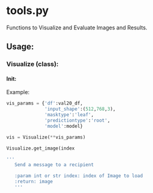 # tools.py

Functions to Visualize and Evaluate Images and Results.

## Usage:

### Visualize (class):

#### Init:
Example:
```python
vis_params = {'df':val20_df,
              'input_shape':(512,768,3),
              'masktype':'leaf',
              'predictiontype':'root',
              'model':model}

vis = Visualize(**vis_params)
```

```python
Visualize.get_image(index

'''
   Send a message to a recipient

   :param int or str index: index of Image to load
   :return: image
   '''
```
